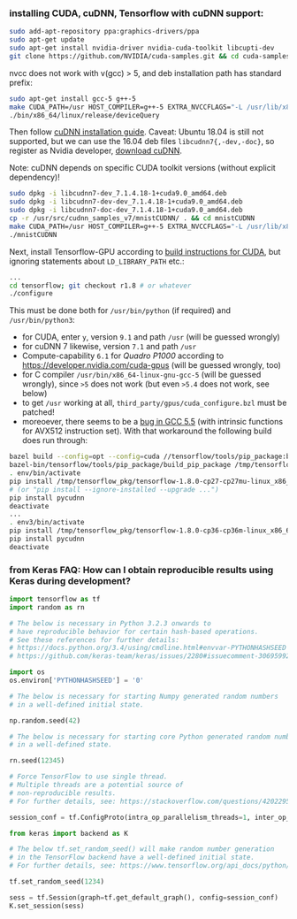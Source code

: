 ### installing CUDA, cuDNN, Tensorflow with cuDNN support:

```sh
sudo add-apt-repository ppa:graphics-drivers/ppa
sudo apt-get update
sudo apt-get install nvidia-driver nvidia-cuda-toolkit libcupti-dev
git clone https://github.com/NVIDIA/cuda-samples.git && cd cuda-samples
```

nvcc does not work with v(gcc) > 5, and deb installation path has standard prefix:
```sh
sudo apt-get install gcc-5 g++-5
make CUDA_PATH=/usr HOST_COMPILER=g++-5 EXTRA_NVCCFLAGS="-L /usr/lib/x86_64-linux-gnu"
./bin/x86_64/linux/release/deviceQuery
```

Then follow [cuDNN installation guide](https://docs.nvidia.com/deeplearning/sdk/cudnn-install/index.html#installcuda).
Caveat: Ubuntu 18.04 is still not supported, but we can use the 16.04 deb files `libcudnn7{,-dev,-doc}`,
so register as Nvidia developer, [download cuDNN](https://developer.nvidia.com/rdp/cudnn-download).

Note: cuDNN depends on specific CUDA toolkit versions (without explicit dependency)!
```sh
sudo dpkg -i libcudnn7-dev_7.1.4.18-1+cuda9.0_amd64.deb
sudo dpkg -i libcudnn7-dev-dev_7.1.4.18-1+cuda9.0_amd64.deb
sudo dpkg -i libcudnn7-doc-dev_7.1.4.18-1+cuda9.0_amd64.deb
cp -r /usr/src/cudnn_samples_v7/mnistCUDNN/ . && cd mnistCUDNN
make CUDA_PATH=/usr HOST_COMPILER=g++-5 EXTRA_NVCCFLAGS="-L /usr/lib/x86_64-linux-gnu"
./mnistCUDNN
```

Next, install Tensorflow-GPU according to [build instructions for CUDA](https://www.tensorflow.org/install/install_sources),
but ignoring statements about `LD_LIBRARY_PATH` etc.:
```sh
...
cd tensorflow; git checkout r1.8 # or whatever
./configure
```

This must be done both for `/usr/bin/python` (if required) and `/usr/bin/python3`:
- for CUDA, enter `y`, version `9.1` and path `/usr` (will be guessed wrongly)
- for cuDNN 7 likewise, version `7.1` and path `/usr`
- Compute-capability `6.1` for _Quadro P1000_ according to https://developer.nvidia.com/cuda-gpus (will be guessed wrongly, too)
- for C compiler `/usr/bin/x86_64-linux-gnu-gcc-5` (will be guessed wrongly), 
  since `>5` does not work (but even `>5.4` does not work, see below)
- to get `/usr` working at all, `third_party/gpus/cuda_configure.bzl` must be patched!
- moreoever, there seems to be a [bug in GCC 5.5](https://github.com/tensorflow/tensorflow/issues/10220#issuecomment-352110064) (with intrinsic functions for AVX512 instruction set). With that workaround the following build does run through:
```sh
bazel build --config=opt --config=cuda //tensorflow/tools/pip_package:build_pip_package
bazel-bin/tensorflow/tools/pip_package/build_pip_package /tmp/tensorflow_pkg
. env/bin/activate
pip install /tmp/tensorflow_pkg/tensorflow-1.8.0-cp27-cp27mu-linux_x86_64.whl
# (or "pip install --ignore-installed --upgrade ...")
pip install pycudnn
deactivate
...
. env3/bin/activate
pip install /tmp/tensorflow_pkg/tensorflow-1.8.0-cp36-cp36m-linux_x86_64.whl
pip install pycudnn
deactivate
```

### from Keras FAQ: How can I obtain reproducible results using Keras during development?

```python
import tensorflow as tf
import random as rn

# The below is necessary in Python 3.2.3 onwards to
# have reproducible behavior for certain hash-based operations.
# See these references for further details:
# https://docs.python.org/3.4/using/cmdline.html#envvar-PYTHONHASHSEED
# https://github.com/keras-team/keras/issues/2280#issuecomment-306959926

import os
os.environ['PYTHONHASHSEED'] = '0'

# The below is necessary for starting Numpy generated random numbers
# in a well-defined initial state.

np.random.seed(42)

# The below is necessary for starting core Python generated random numbers
# in a well-defined state.

rn.seed(12345)

# Force TensorFlow to use single thread.
# Multiple threads are a potential source of
# non-reproducible results.
# For further details, see: https://stackoverflow.com/questions/42022950/which-seeds-have-to-be-set-where-to-realize-100-reproducibility-of-training-res

session_conf = tf.ConfigProto(intra_op_parallelism_threads=1, inter_op_parallelism_threads=1)

from keras import backend as K

# The below tf.set_random_seed() will make random number generation
# in the TensorFlow backend have a well-defined initial state.
# For further details, see: https://www.tensorflow.org/api_docs/python/tf/set_random_seed

tf.set_random_seed(1234)

sess = tf.Session(graph=tf.get_default_graph(), config=session_conf)
K.set_session(sess)
```

